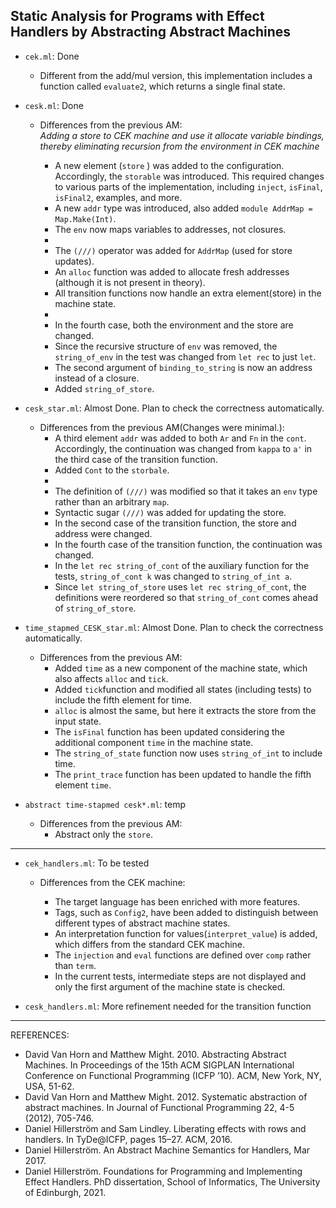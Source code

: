 ## Static Analysis for Programs with Effect Handlers by Abstracting Abstract Machines

* `cek.ml`: Done
  * Different from the add/mul version, this implementation includes a function called `evaluate2`, which returns a single final state.

* `cesk.ml`: Done
  * Differences from the previous AM:<br>
    _Adding a store to CEK machine and use it allocate variable bindings, thereby eliminating recursion from the environment in CEK machine_
    <!-- ＜対象言語＞ -->
    <!-- ＜抽象機械のシンタックス＞ -->
    * A new element (`store` ) was added to the configuration. Accordingly, the `storable` was introduced. This required changes to various parts of the implementation, including `inject`, `isFinal`, `isFinal2`, examples, and more.
    * A new `addr` type was introduced, also added `module AddrMap = Map.Make(Int)`.
    * The `env` now maps variables to addresses, not closures.
    * 
    * The `(///)` operator was added for `AddrMap` (used for store updates).
  
    <!-- ＜抽象機械のセマンティクス＞ -->
    * An `alloc` function was added to allocate fresh addresses (although it is not present in theory).
    * All transition functions now handle an extra element(store) in the machine state.
    * 
    * In the fourth case, both the environment and the store are changed.

    <!-- ＜テストや出力＞ -->
    * Since the recursive structure of `env` was removed, the `string_of_env` in the test was changed from `let rec` to just `let`.
    * The second argument of `binding_to_string` is now an address instead of a closure.
    * Added `string_of_store`.




* `cesk_star.ml`: Almost Done. Plan to check the correctness automatically.
  * Differences from the previous AM(Changes were minimal.):
    <!-- ＜対象言語＞ -->
    <!-- ＜抽象機械のシンタックス＞ -->
    * A third element `addr` was added to both `Ar` and `Fn` in the `cont`. Accordingly, the continuation was changed from `kappa` to `a'` in the third case of the transition function.
    * Added `Cont` to the `storbale`.
    * 
    * The definition of `(///)` was modified so that it takes an `env` type rather than an arbitrary `map`.
    * Syntactic sugar `(///)` was added for updating the store.
    <!-- ＜抽象機械のセマンティクス＞ -->
    * In the second case of the transition function, the store and address were changed.
    * In the fourth case of the transition function, the continuation was changed.
    <!-- ＜テストや出力＞ -->
    * In the `let rec string_of_cont` of the auxiliary function for the tests, `string_of_cont k` was changed to `string_of_int a`.
    * Since `let string_of_store` uses `let rec string_of_cont`, the definitions were reordered so that `string_of_cont` comes ahead of `string_of_store`.

* `time_stapmed_CESK_star.ml`: Almost Done. Plan to check the correctness automatically.
  * Differences from the previous AM:
    <!-- ＜抽象機械のシンタックス＞ -->
    * Added `time` as a new component of the machine state, which also affects `alloc` and `tick`.
        <!-- ＜抽象機械のセマンティクス＞ -->
    * Added `tick`function and modified all states (including tests) to include the fifth element for time. 
    * `alloc` is almost the same, but here it extracts the store from the input state.
    * The `isFinal` function has been updated considering the additional component `time` in the machine state.
        <!-- ＜テストや出力＞ -->
    * The `string_of_state` function now uses `string_of_int` to include time.
    * The `print_trace` function has been updated to handle the fifth element `time`.


* `abstract time-stapmed cesk*.ml`: temp
  * Differences from the previous AM:
    <!-- ＜抽象機械のシンタックス＞ -->
    * Abstract only the `store`.
      <!-- ＜抽象機械のセマンティクス＞ -->
    <!-- ＜テストや出力＞ -->


---

* `cek_handlers.ml`: To be tested
  * Differences from the CEK machine:
    <!-- ＜対象言語＞ -->
    * The target language has been enriched with more features.
    <!-- ＜抽象機械のシンタックス＞ -->
    * Tags, such as `Config2`, have been added to distinguish between different types of abstract machine states.



    <!-- ＜抽象機械のセマンティクス＞ -->
    * An interpretation function for values(`interpret_value`) is added, which differs from the standard CEK machine.
    * The `injection` and `eval` functions are defined over `comp` rather than `term`.

    <!-- ＜テストや出力＞ -->
    * In the current tests, intermediate steps are not displayed and only the first argument of the machine state is checked.



* `cesk_handlers.ml`: More refinement needed for the transition function


---

 REFERENCES:
* David Van Horn and Matthew Might. 2010. Abstracting Abstract Machines. In Proceedings of the 15th ACM SIGPLAN
International Conference on Functional Programming (ICFP ’10). ACM, New York, NY, USA, 51-62.
* David Van Horn and Matthew Might. 2012. Systematic abstraction of abstract machines. In Journal of Functional Programming
22, 4-5 (2012), 705-746.
* Daniel Hillerström and Sam Lindley. Liberating effects with rows and handlers.
In TyDe@ICFP, pages 15–27. ACM, 2016.
* Daniel Hillerström. An Abstract Machine Semantics for Handlers, Mar 2017.
* Daniel Hillerström. Foundations for Programming and Implementing Effect Handlers. PhD dissertation, School of Informatics, The University of Edinburgh, 2021. 